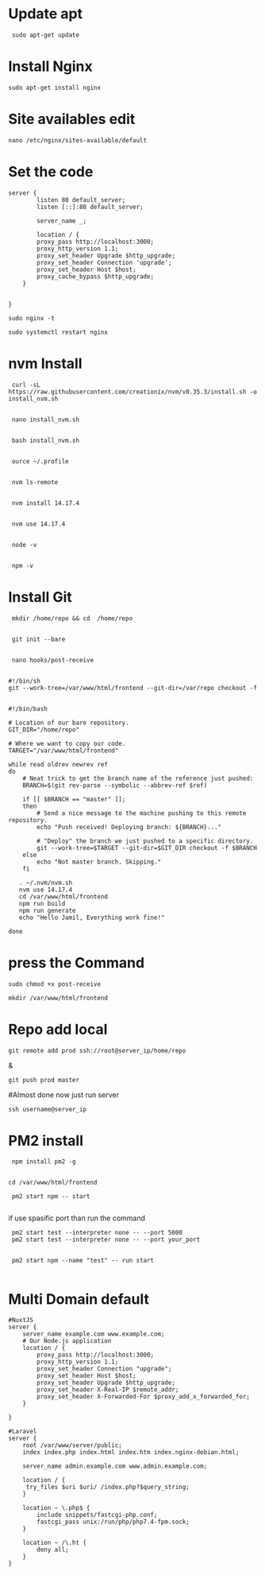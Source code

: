 
# Update apt
```
 sudo apt-get update 

```

# Install Nginx
``` 
sudo apt-get install nginx 

``` 

# Site  availables edit
``` 
nano /etc/nginx/sites-available/default 

``` 

# Set the code

```
server {
        listen 80 default_server;
        listen [::]:80 default_server;

        server_name _;

        location / {
        proxy_pass http://localhost:3000;
        proxy_http_version 1.1;
        proxy_set_header Upgrade $http_upgrade;
        proxy_set_header Connection 'upgrade';
        proxy_set_header Host $host;
        proxy_cache_bypass $http_upgrade;
    }


}
```

``` 
sudo nginx -t

 ```


``` 
sudo systemctl restart nginx

 ```

# nvm Install

```
 curl -sL https://raw.githubusercontent.com/creationix/nvm/v0.35.3/install.sh -o install_nvm.sh 
 
 ```


```
 nano install_nvm.sh 
 
 ```

```
 bash install_nvm.sh 
 
 ```

```
 ource ~/.profile 
 
 ```

```
 nvm ls-remote 
 
 ```

```
 nvm install 14.17.4 
 
 ```

```
 nvm use 14.17.4 
 
 ```

```
 node -v  
 
 ```

```
 npm -v  
 ```

# Install Git

```
 mkdir /home/repo && cd  /home/repo 
 
 ```
```
 git init --bare 
 
 ```
```
 nano hooks/post-receive 
 
 ```

```
#!/bin/sh
git --work-tree=/var/www/html/frontend --git-dir=/var/repo checkout -f
```

```

#!/bin/bash

# Location of our bare repository.
GIT_DIR="/home/repo"

# Where we want to copy our code.
TARGET="/var/www/html/frontend"

while read oldrev newrev ref
do
    # Neat trick to get the branch name of the reference just pushed:
    BRANCH=$(git rev-parse --symbolic --abbrev-ref $ref)

    if [[ $BRANCH == "master" ]];
    then
        # Send a nice message to the machine pushing to this remote repository.
        echo "Push received! Deploying branch: ${BRANCH}..."

        # "Deploy" the branch we just pushed to a specific directory.
        git --work-tree=$TARGET --git-dir=$GIT_DIR checkout -f $BRANCH
    else
        echo "Not master branch. Skipping."
    fi

   . ~/.nvm/nvm.sh
   nvm use 14.17.4
   cd /var/www/html/frontend
   npm run build
   npm run generate
   echo "Hello Jamil, Everything work fine!"

done

````


# press the Command

``` sudo chmod +x post-receive ```

``` mkdir /var/www/html/frontend ```

# Repo add local

```  
git remote add prod ssh://root@server_ip/home/repo
```
&
```  
git push prod master
```


#Almost done now just run server
```
ssh username@server_ip
```

# PM2 install

```
 npm install pm2 -g 
 
 ```
 
```
cd /var/www/html/frontend
```

```
 pm2 start npm -- start 
 
 ```
if use spasific port than run the command
```
 pm2 start test --interpreter none -- --port 5000
 pm2 start test --interpreter none -- --port your_port 
 
 ```
```
 pm2 start npm --name "test" -- run start 
 
 ```



# Multi Domain default

```
#NuxtJS
server {
    server_name example.com www.example.com;
    # Our Node.js application
    location / {
        proxy_pass http://localhost:3000;
        proxy_http_version 1.1;
        proxy_set_header Connection "upgrade";
        proxy_set_header Host $host;
        proxy_set_header Upgrade $http_upgrade;
        proxy_set_header X-Real-IP $remote_addr;
        proxy_set_header X-Forwarded-For $proxy_add_x_forwarded_for;
    }

}

#Laravel
server {
    root /var/www/server/public;
    index index.php index.html index.htm index.nginx-debian.html;

    server_name admin.example.com www.admin.example.com;

    location / {
     try_files $uri $uri/ /index.php?$query_string;
    }

    location ~ \.php$ {
        include snippets/fastcgi-php.conf;
        fastcgi_pass unix:/run/php/php7.4-fpm.sock;
    }

    location ~ /\.ht {
        deny all;
    }
}

```

